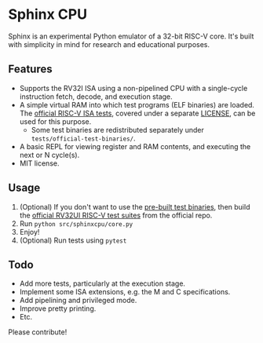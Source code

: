 # Sphinx CPU

Sphinx is an experimental Python emulator of a 32-bit RISC-V core. It's built with simplicity in mind for research and educational purposes.

## Features

+ Supports the RV32I ISA using a non-pipelined CPU with a single-cycle instruction fetch, decode, and execution stage.
+ A simple virtual RAM into which test programs (ELF binaries) are loaded. The [official RISC-V ISA tests](https://github.com/riscv-software-src/riscv-tests/), covered under a separate [LICENSE](./tests/official-test-binaries/LICENSE.md), can be used for this purpose.
  - Some test binaries are redistributed separately under `tests/official-test-binaries/`.
+ A basic REPL for viewing register and RAM contents, and executing the next or N cycle(s).
+ MIT license.

## Usage

1. (Optional) If you don't want to use the [pre-built test binaries](tests/official-test-binaries/), then build the [official RV32UI RISC-V test suites](https://github.com/riscv-software-src/riscv-tests/) from the official repo.
2. Run `python src/sphinxcpu/core.py`
3. Enjoy!
4. (Optional) Run tests using `pytest`

## Todo

+ Add more tests, particularly at the execution stage.
+ Implement some ISA extensions, e.g. the M and C specifications.
+ Add pipelining and privileged mode.
+ Improve pretty printing.
+ Etc.

Please contribute!